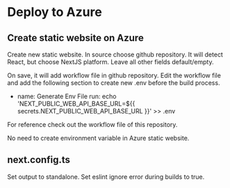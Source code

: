 # Deploy to Azure

## Create static website on Azure

Create new static website. In source choose github repository. It will detect React, but choose NextJS platform. Leave all other fields default/empty.

On save, it will add workflow file in github repository. Edit the workflow file and add the following section to create new .env before the build process.

- name: Generate Env File
  run: echo 'NEXT_PUBLIC_WEB_API_BASE_URL=${{ secrets.NEXT_PUBLIC_WEB_API_BASE_URL }}' >> .env

For reference check out the workflow file of this repository.

No need to create environment variable in Azure static website.

## next.config.ts

Set output to standalone.
Set eslint ignore error during builds to true.

##
